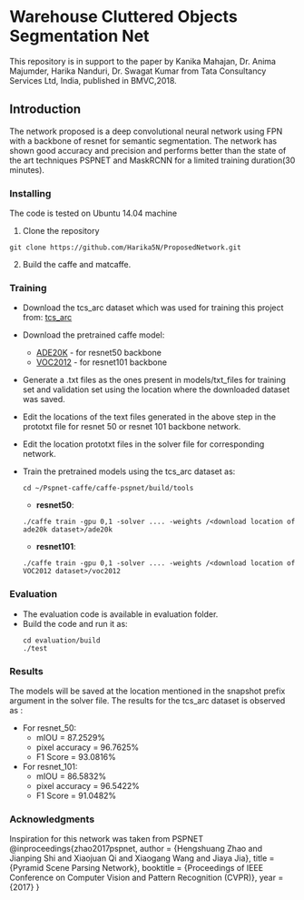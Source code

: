 # Warehouse Cluttered Objects Segmentation Net

This repository is in support to the paper by Kanika Mahajan, Dr. Anima Majumder, Harika Nanduri, Dr. Swagat Kumar from Tata Consultancy Services Ltd, India, published in BMVC,2018.

## Introduction

The network proposed is a deep convolutional neural network using FPN with a backbone of resnet for semantic segmentation. The network has shown good accuracy and precision and performs better than the state of the art techniques PSPNET and MaskRCNN for a limited training duration(30 minutes).

### Installing

The code is tested on Ubuntu 14.04 machine

1. Clone the repository

```
git clone https://github.com/Harika5N/ProposedNetwork.git
```

2. Build the caffe and matcaffe.

### Training

  * Download the tcs\_arc dataset which was used for training this project from: [tcs\_arc](https://doi.org/10.6084/m9.figshare.6848738.v1)
  * Download the pretrained caffe model:
    * [ADE20K](https://drive.google.com/file/d/0BzaU285cX7TCN1R3QnUwQ0hoMTA/view) - for resnet50 backbone
    * [VOC2012](https://drive.google.com/file/d/0BzaU285cX7TCNVhETE5vVUdMYk0/view) - for resnet101 backbone
   
  * Generate a .txt files as the ones present in models/txt_files for training set and validation set using the location where the downloaded dataset was saved.
  * Edit the locations of the text files generated in the above step in the prototxt file for resnet 50 or resnet 101 backbone network.
  * Edit the location prototxt files in the solver file for corresponding network.
  * Train the pretrained models using the tcs\_arc dataset as:
	```
	cd ~/Pspnet-caffe/caffe-pspnet/build/tools
	``` 
    * **resnet50**:
	```
	./caffe train -gpu 0,1 -solver .... -weights /<download location of ade20k dataset>/ade20k
	```
    * **resnet101**:
	```
   	./caffe train -gpu 0,1 -solver .... -weights /<download location of VOC2012 dataset>/voc2012
	```

### Evaluation
  * The evaluation code is available in evaluation folder.
  * Build the code and run it as:
  	````
	cd evaluation/build
	./test
	````
		

### Results
The models will be saved at the location mentioned in the snapshot prefix argument in the solver file. The results for the tcs_arc dataset is observed as :
* For resnet\_50:
  * mIOU = 87.2529%
  * pixel accuracy = 96.7625%
  * F1 Score = 93.0816%
* For resnet\_101:
  * mIOU = 86.5832%
  * pixel accuracy = 96.5422%
  * F1 Score = 91.0482%


### Acknowledgments

Inspiration for this network was taken from PSPNET @inproceedings{zhao2017pspnet,
  author = {Hengshuang Zhao and
            Jianping Shi and
            Xiaojuan Qi and
            Xiaogang Wang and
            Jiaya Jia},
  title = {Pyramid Scene Parsing Network},
  booktitle = {Proceedings of IEEE Conference on Computer Vision and Pattern Recognition (CVPR)},
  year = {2017}
}
